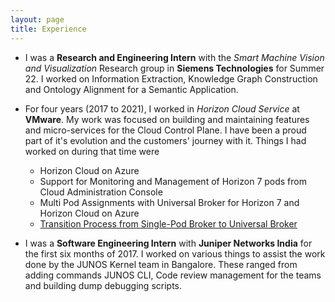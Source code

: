 ```yaml
---
layout: page
title: Experience
---
```


* I was a **Research and Engineering Intern**  with the *Smart Machine Vision and Visualization* Research group in **Siemens Technologies** for Summer 22. I worked on Information Extraction, Knowledge Graph Construction and Ontology Alignment for a Semantic Application. 


* For four years (2017 to 2021), I worked in *Horizon Cloud Service* at **VMware**. My work was focused on building and maintaining features and micro-services for the Cloud Control Plane. I have been a proud part of it's evolution and the customers' journey with it.
Things I had worked on during that time were
    * Horizon Cloud on Azure
    * Support for Monitoring and Management of Horizon 7 pods from Cloud Administration Console
    * Multi Pod Assignments with Universal Broker for Horizon 7 and Horizon Cloud on Azure
    * [Transition Process from Single-Pod Broker to Universal Broker](https://docs.vmware.com/en/VMware-Horizon-Cloud-Service/services/hzncloudmsazure.admin15/GUID-B27B57CF-2A08-4315-8444-E04E3946B676.html)

* I was a **Software Engineering Intern** with **Juniper Networks India** for the first six months of 2017. I worked on various things to assist the work done by the JUNOS Kernel team in Bangalore. These ranged from adding commands JUNOS CLI, Code review management for the teams and building dump debugging scripts.
